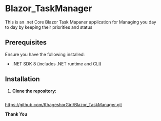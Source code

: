 # Blazor_TaskManager

This is an .net Core Blazor Task Mapaner application for Managing you day to day by keeping their priorities and status

## Prerequisites

Ensure you have the following installed:
- .NET SDK 8 (includes .NET runtime and CLI)

## Installation
1. **Clone the repository:**
   ```bash
  https://github.com/KhageshorGiri/Blazor_TaskManager.git


**Thank You**





